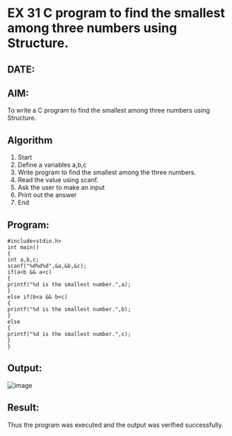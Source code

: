 # EX 31 C program to find the smallest among three numbers using Structure.
## DATE:
## AIM:
To write a C program to find the smallest among three numbers using Structure.

## Algorithm
1. Start
2. Define a variables a,b,c
3. Write program to find the smallest among the three numbers.
4. Read the value using scanf.
5. Ask the user to make an input
6. Print out the answer
7. End   

## Program:
```
#include<stdio.h> 
int main()
{
int a,b,c; 
scanf("%d%d%d",&a,&b,&c); 
if(a<b && a<c)
{
printf("%d is the smallest number.",a);
}
else if(b<a && b<c)
{
printf("%d is the smallest number.",b);
}
else
{
printf("%d is the smallest number.",c);
}
}
```

## Output:
![image](https://github.com/user-attachments/assets/0ffbeec0-12b3-4442-9f85-b06876aad58b)



## Result:
Thus the program was executed and the output was verified successfully.
